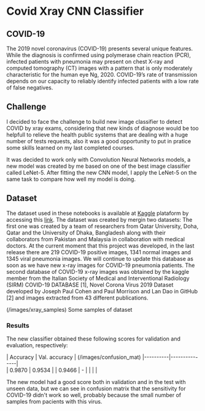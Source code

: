 # Covid Xray CNN Classifier

## COVID-19

The 2019 novel coronavirus (COVID-19) presents several unique features. While the diagnosis is confirmed using polymerase chain reaction (PCR), infected patients with pneumonia may present on chest X-ray and computed tomography (CT) images with a pattern that is only moderately characteristic for the human eye Ng, 2020. COVID-19’s rate of transmission depends on our capacity to reliably identify infected patients with a low rate of false negatives.

## Challenge

I decided to face the challenge to build new image classifier to detect COVID by xray exams, considering that new kinds of diagnose would be too helpfull to relieve the health public systems that are dealing with a huge number of tests requests, also it was a good opportunity to put in pratice some skills learned on my last completed courses.

It was decided to work only with Convolution Neural Networks models, a new model was created by me based on one of the best image classifier called LeNet-5. After fitting the new CNN model, I apply the LeNet-5 on the same task to compare how well my model is doing.

## Dataset

The dataset used in these notebooks is available at [Kaggle](https://www.kaggle.com/) plataform by accessing this [link](https://www.kaggle.com/tawsifurrahman/covid19-radiography-database).
The dataset was created by mergin two datasets: The first one was created by a team of researchers from Qatar University, Doha, Qatar and the University of Dhaka, Bangladesh along with their collaborators from Pakistan and Malaysia in collaboration with medical doctors. At the current moment that this project was developed, in the last release there are 219 COVID-19 positive images, 1341 normal images and 1345 viral pneumonia images. We will continue to update this database as soon as we have new x-ray images for COVID-19 pneumonia patients.
The second database of COVID-19 x-ray images was obtained by the kaggle member from the Italian Society of Medical and Interventional Radiology (SIRM) COVID-19 DATABASE [1], Novel Corona Virus 2019 Dataset developed by Joseph Paul Cohen and Paul Morrison and Lan Dao in GitHub [2] and images extracted from 43 different publications.

(/images/xray_samples)
Some samples of dataset


### Results

The new classifier obtained these following scores for validation and evaluation, respectively: 

| Accuracy | Val. accuracy |                      (/images/confusion_mat)
|----------|---------------|            
| 0.9870   | 0.9534        |
| 0.9466   | -             |
|          |               |

The new model had a good score both in validation and in the test with unseen data, but we can see in confusion matrix that the sensitivity for COVID-19 didn't work so well, probably because the small number of samples from pacients with this virus.
